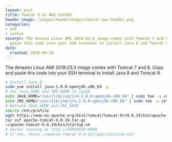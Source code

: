```yaml
---
layout: post
title: Tomcat 9 on AWS CentOS
header_image: /images/headerimages/tomcat-aws-header.png
categories:
- aws
- centos
excerpt: The Amazon Linux AMI 2018.03.0 image comes with Tomcat 7 and 8. Copy and
  paste this code into your SSH terminal to install Java 8 and Tomcat 9...
date:
  created: 2018-09-29
---
```


The Amazon Linux AMI 2018.03.0 image comes with Tomcat 7 and 8. Copy and paste this code into your SSH terminal to install Java 8 and Tomcat 9.

<!-- more -->

```bash
# Install Java 8
sudo yum install java-1.8.0-openjdk.x86_64 -y
# Set Java_HOME and JRE_HOME to java8
echo JAVA_HOME="/usr/lib/jvm/jre-1.8.0-openjdk.x86_64" | sudo tee -a /etc/profile
echo JRE_HOME="/usr/lib/jvm/jre-1.8.0-openjdk.x86_64" | sudo tee -a /etc/profile
# Refresh JAVA_HOME and JRE_HOME
source /etc/profile
wget https://www-eu.apache.org/dist/tomcat/tomcat-9/v9.0.19/bin/apache-tomcat-9.0.19.tar.gz
tar xvf apache-tomcat-9.0.19.tar.gz
~/apache-tomcat-9.0.19/bin/startup.sh
# Server running at http://SERVERIP:8080
# If not, check ~/apache-tomcat-9.0.12/logs/catalina.out
```
